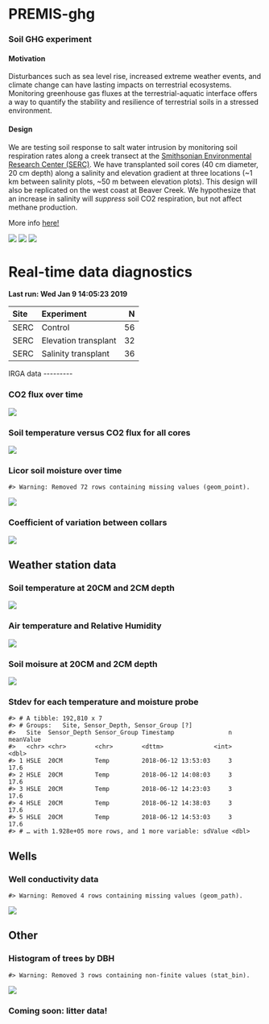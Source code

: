 
<!-- README.md is generated from README.Rmd. Please edit that file -->
PREMIS-ghg
==========

### Soil GHG experiment

#### Motivation

Disturbances such as sea level rise, increased extreme weather events, and climate change can have lasting impacts on terrestrial ecosystems. Monitoring greenhouse gas fluxes at the terrestrial-aquatic interface offers a way to quantify the stability and resilience of terrestrial soils in a stressed environment.

#### Design

We are testing soil response to salt water intrusion by monitoring soil respiration rates along a creek transect at the [Smithsonian Environmental Research Center (SERC)](https://serc.si.edu/). We have transplanted soil cores (40 cm diameter, 20 cm depth) along a salinity and elevation gradient at three locations (~1 km between salinity plots, ~50 m between elevation plots). This design will also be replicated on the west coast at Beaver Creek. We hypothesize that an increase in salinity will *suppress* soil CO2 respiration, but not affect methane production.

More info [here!](https://osf.io/at9hr)

![](https://github.com/PNNL-PREMIS/PREMIS-ghg/blob/master/photos/cores_in_cart.jpeg) ![](https://github.com/PNNL-PREMIS/PREMIS-ghg/blob/master/photos/BBL_SP_snow.jpeg) ![](https://github.com/PNNL-PREMIS/PREMIS-ghg/blob/master/photos/cores_in_ground.jpeg)

Real-time data diagnostics
==========================

**Last run: Wed Jan 9 14:05:23 2019**

<table>
<thead>
<tr>
<th style="text-align:left;">
Site
</th>
<th style="text-align:left;">
Experiment
</th>
<th style="text-align:right;">
N
</th>
</tr>
</thead>
<tbody>
<tr>
<td style="text-align:left;">
SERC
</td>
<td style="text-align:left;">
Control
</td>
<td style="text-align:right;">
56
</td>
</tr>
<tr>
<td style="text-align:left;">
SERC
</td>
<td style="text-align:left;">
Elevation transplant
</td>
<td style="text-align:right;">
32
</td>
</tr>
<tr>
<td style="text-align:left;">
SERC
</td>
<td style="text-align:left;">
Salinity transplant
</td>
<td style="text-align:right;">
36
</td>
</tr>
</tbody>
</table>
IRGA data
---------

### CO2 flux over time

![](figures/README-co2_time-1.png)

### Soil temperature versus CO2 flux for all cores

![](figures/README-q10-1.png)

### Licor soil moisture over time

    #> Warning: Removed 72 rows containing missing values (geom_point).

![](figures/README-licor_sm-1.png)

### Coefficient of variation between collars

![](figures/README-collar_cv-1.png)

Weather station data
--------------------

### Soil temperature at 20CM and 2CM depth

![](figures/README-soil_temp-1.png)

### Air temperature and Relative Humidity

![](figures/README-air_temp-1.png)

### Soil moisure at 20CM and 2CM depth

![](figures/README-soil_moisture-1.png)

### Stdev for each temperature and moisture probe

    #> # A tibble: 192,810 x 7
    #> # Groups:   Site, Sensor_Depth, Sensor_Group [?]
    #>   Site  Sensor_Depth Sensor_Group Timestamp               n meanValue
    #>   <chr> <chr>        <chr>        <dttm>              <int>     <dbl>
    #> 1 HSLE  20CM         Temp         2018-06-12 13:53:03     3      17.6
    #> 2 HSLE  20CM         Temp         2018-06-12 14:08:03     3      17.6
    #> 3 HSLE  20CM         Temp         2018-06-12 14:23:03     3      17.6
    #> 4 HSLE  20CM         Temp         2018-06-12 14:38:03     3      17.6
    #> 5 HSLE  20CM         Temp         2018-06-12 14:53:03     3      17.6
    #> # … with 1.928e+05 more rows, and 1 more variable: sdValue <dbl>

Wells
-----

### Well conductivity data

    #> Warning: Removed 4 rows containing missing values (geom_path).

![](figures/README-wells-1.png)

Other
-----

### Histogram of trees by DBH

    #> Warning: Removed 3 rows containing non-finite values (stat_bin).

![](figures/README-inventory-1.png)

### Coming soon: litter data!
